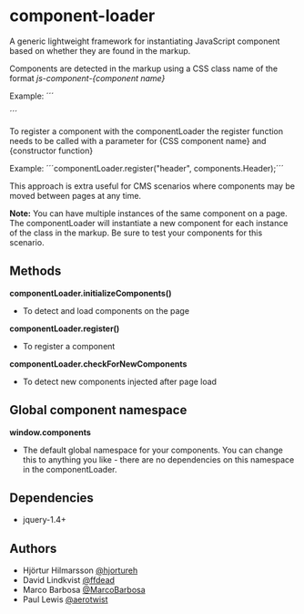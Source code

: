 # component-loader

A generic lightweight framework for instantiating JavaScript component based on whether they are found in the markup.

Components are detected in the markup using a CSS class name of the format *js-component-{component name}*

Example: ´´´<div class="js-component-header">´´´
 
To register a component with the componentLoader the register function needs to be called with a parameter for {CSS component name} and {constructor function}
 
Example: ´´´componentLoader.register("header", components.Header);´´´

This approach is extra useful for CMS scenarios where components may be moved between pages at any time.

**Note:** You can have multiple instances of the same component on a page. The componentLoader will instantiate a new component for each instance of the class in the markup. Be sure to test your components for this scenario.


## Methods

**componentLoader.initializeComponents()**
- To detect and load components on the page

**componentLoader.register()**
- To register a component

**componentLoader.checkForNewComponents**
- To detect new components injected after page load


## Global component namespace

**window.components**
- The default global namespace for your components. You can change this to anything you like - there are no dependencies on this namespace in the componentLoader.

## Dependencies

- jquery-1.4+


## Authors

- Hjörtur Hilmarsson [@hjortureh](https://twitter.com/hjortureh)
- David Lindkvist [@ffdead](https://twitter.com/ffdead)
- Marco Barbosa [@MarcoBarbosa](https://twitter.com/MarcoBarbosa)
- Paul Lewis [@aerotwist](https://twitter.com/aerotwist)
